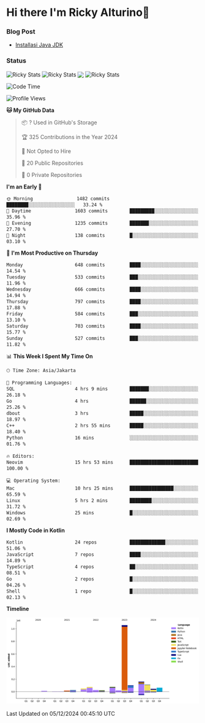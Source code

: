 # Hi there I'm Ricky Alturino👋

### Blog Post

<!-- BLOG-POST-LIST:START -->

- [Installasi Java JDK](https://onirutla.medium.com/installasi-java-jdk-ec701beeb5cb?source=rss-d9d81c918cc9------2)
<!-- BLOG-POST-LIST:END -->

### Status

<img align="center" alt="Ricky Stats" src="https://github-readme-stats.vercel.app/api?username=Alturino&theme=dark&show_icons=true&hide_border=false" />
<img align="center" alt="Ricky Stats" src="https://github-readme-stats.vercel.app/api/top-langs/?username=Alturino&theme=dark&show_icons=true&layout=compact"/>
<img align="center" width="640px" src="https://github-readme-stats.vercel.app/api/wakatime?username=Alturino&layout=compact&hide_border=true&theme=dark">
<img align="center" alt="Ricky Stats" src="https://leetcard.jacoblin.cool/onirutla?border=0&radius=20&ext=activity"/>

<!--START_SECTION:waka-->
![Code Time](http://img.shields.io/badge/Code%20Time-780%20hrs%2018%20mins-blue)

![Profile Views](http://img.shields.io/badge/Profile%20Views-0-blue)

**🐱 My GitHub Data** 

> 📦 ? Used in GitHub's Storage 
 > 
> 🏆 325 Contributions in the Year 2024
 > 
> 🚫 Not Opted to Hire
 > 
> 📜 20 Public Repositories 
 > 
> 🔑 0 Private Repositories 
 > 
**I'm an Early 🐤** 

```text
🌞 Morning                1482 commits        ████████░░░░░░░░░░░░░░░░░   33.24 % 
🌆 Daytime                1603 commits        █████████░░░░░░░░░░░░░░░░   35.96 % 
🌃 Evening                1235 commits        ███████░░░░░░░░░░░░░░░░░░   27.70 % 
🌙 Night                  138 commits         █░░░░░░░░░░░░░░░░░░░░░░░░   03.10 % 
```
📅 **I'm Most Productive on Thursday** 

```text
Monday                   648 commits         ████░░░░░░░░░░░░░░░░░░░░░   14.54 % 
Tuesday                  533 commits         ███░░░░░░░░░░░░░░░░░░░░░░   11.96 % 
Wednesday                666 commits         ████░░░░░░░░░░░░░░░░░░░░░   14.94 % 
Thursday                 797 commits         ████░░░░░░░░░░░░░░░░░░░░░   17.88 % 
Friday                   584 commits         ███░░░░░░░░░░░░░░░░░░░░░░   13.10 % 
Saturday                 703 commits         ████░░░░░░░░░░░░░░░░░░░░░   15.77 % 
Sunday                   527 commits         ███░░░░░░░░░░░░░░░░░░░░░░   11.82 % 
```


📊 **This Week I Spent My Time On** 

```text
🕑︎ Time Zone: Asia/Jakarta

💬 Programming Languages: 
SQL                      4 hrs 9 mins        ███████░░░░░░░░░░░░░░░░░░   26.18 % 
Go                       4 hrs               ██████░░░░░░░░░░░░░░░░░░░   25.26 % 
dbout                    3 hrs               █████░░░░░░░░░░░░░░░░░░░░   18.97 % 
C++                      2 hrs 55 mins       █████░░░░░░░░░░░░░░░░░░░░   18.40 % 
Python                   16 mins             ░░░░░░░░░░░░░░░░░░░░░░░░░   01.76 % 

🔥 Editors: 
Neovim                   15 hrs 53 mins      █████████████████████████   100.00 % 

💻 Operating System: 
Mac                      10 hrs 25 mins      ████████████████░░░░░░░░░   65.59 % 
Linux                    5 hrs 2 mins        ████████░░░░░░░░░░░░░░░░░   31.72 % 
Windows                  25 mins             █░░░░░░░░░░░░░░░░░░░░░░░░   02.69 % 
```

**I Mostly Code in Kotlin** 

```text
Kotlin                   24 repos            █████████████░░░░░░░░░░░░   51.06 % 
JavaScript               7 repos             ████░░░░░░░░░░░░░░░░░░░░░   14.89 % 
TypeScript               4 repos             ██░░░░░░░░░░░░░░░░░░░░░░░   08.51 % 
Go                       2 repos             █░░░░░░░░░░░░░░░░░░░░░░░░   04.26 % 
Shell                    1 repo              █░░░░░░░░░░░░░░░░░░░░░░░░   02.13 % 
```



**Timeline**

![Lines of Code chart](https://raw.githubusercontent.com/Alturino/Alturino/main/assets/bar_graph.png)


 Last Updated on 05/12/2024 00:45:10 UTC
<!--END_SECTION:waka-->
